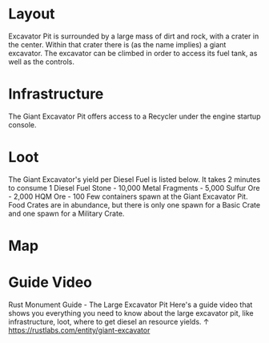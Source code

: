 # Layout

Excavator Pit is surrounded by a large mass of dirt and rock, with a crater in the center. Within that crater there is (as the name implies) a giant excavator.
The excavator can be climbed in order to access its fuel tank, as well as the controls.
# Infrastructure

The Giant Excavator Pit offers access to a Recycler under the engine startup console.
# Loot

The Giant Excavator's yield per Diesel Fuel is listed below. It takes 2 minutes to consume 1 Diesel Fuel
Stone - 10,000
Metal Fragments - 5,000
Sulfur Ore - 2,000
HQM Ore - 100
Few containers spawn at the Giant Excavator Pit. Food Crates are in abundance, but there is only one spawn for a Basic Crate and one spawn for a Military Crate.
# Map

 
# Guide Video

 Rust Monument Guide - The Large Excavator Pit 
Here's a guide video that shows you everything you need to know about the large excavator pit, like infrastructure, loot, where to get diesel an resource yields.
↑ https://rustlabs.com/entity/giant-excavator

